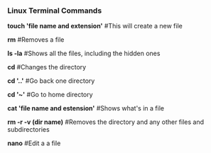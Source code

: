 ### Linux Terminal Commands ###

**touch 'file name and extension'**  #This will create a new file

**rm** #Removes a file

**ls -la** #Shows all the files, including the hidden ones

**cd** #Changes the directory

**cd '..'** #Go back one directory

**cd '~'** #Go to home directory

**cat 'file name and estension'** #Shows what's in a file

**rm -r -v (dir name)** #Removes the directory and any other files and subdirectories

**nano** #Edit a a file
